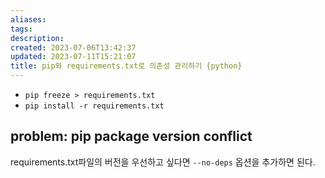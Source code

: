 ```yaml
---
aliases: 
tags: 
description:
created: 2023-07-06T13:42:37
updated: 2023-07-11T15:21:07
title: pip와 requirements.txt로 의존성 관리하기 {python}
---
```

- `pip freeze > requirements.txt`
- `pip install -r requirements.txt`

## problem: pip package version conflict

requirements.txt파일의 버전을 우선하고 싶다면 `--no-deps` 옵션을 추가하면 된다.